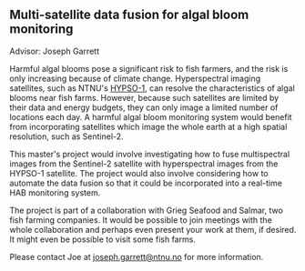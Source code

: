 Multi-satellite data fusion for algal bloom monitoring
--
Advisor: Joseph Garrett

Harmful algal blooms pose a significant risk to fish farmers, and the risk is only increasing because of climate change. Hyperspectral imaging satellites, such as NTNU's  [HYPSO-1](https://www.ntnu.edu/web/smallsat/ntnu-smallsat-lab), can resolve the characteristics of algal blooms near fish farms. However, because such satellites are limited by their data and energy budgets, they can only image a limited number of locations each day. A harmful algal bloom monitoring system would benefit from incorporating satellites which image the whole earth at a high spatial resolution, such as Sentinel-2. 

This master's project would involve investigating how to fuse multispectral images from the Sentinel-2 satellite with hyperspectral images from the HYPSO-1 satellite. The project would also involve considering how to automate the data fusion so that it could be incorporated into a real-time HAB monitoring system. 

The project is part of a collaboration with Grieg Seafood and Salmar, two fish farming companies. It would be possible to join meetings with the whole collaboration and perhaps even present your work at them, if desired. It might even be possible to visit some fish farms. 

Please contact Joe at joseph.garrett@ntnu.no for more information.
